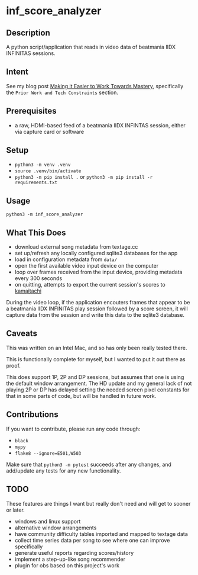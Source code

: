 # inf_score_analyzer

## Description

A python script/application that reads in video data of beatmania IIDX INFINITAS sessions.

## Intent

See my blog post [Making it Easier to Work Towards Mastery](https://cohost.org/strikeitup/post/374525-making-it-easier-to),
specifically the `Prior Work and Tech Constraints` section.

## Prerequisites

- a raw, HDMI-based feed of a beatmania IIDX INFINTAS session, 
either via capture card or software

## Setup

- `python3 -m venv .venv`
- `source .venv/bin/activate`
- `python3 -m pip install .` or `python3 -m pip install -r requirements.txt`

## Usage 

```
python3 -m inf_score_analyzer
```

## What This Does

- download external song metadata from textage.cc
- set up/refresh any locally configured sqlite3 databases for the app
- load in configuration metadata from `data/`
- open the first available video input device on the computer
- loop over frames received from the input device, providing metadata every 300 seconds
- on quitting, attempts to export the current session's scores to [kamaitachi](https://kamai.tachi.ac/)

During the video loop, if the application encouters frames that appear to be
a beatmania IIDX INFINITAS play session followed by a score screen, it will
capture data from the session and write this data to the sqlite3 database.

## Caveats

This was written on an Intel Mac, and so has only been really tested there.

This is functionally complete for myself, but I wanted to put it out there as proof.

This does support 1P, 2P and DP sessions, but assumes that one is using
the default window arrangement. The HD update and my general lack of not playing
2P or DP has delayed setting the needed screen pixel constants for that in some 
parts of code, but will be handled in future work.

## Contributions

If you want to contribute, please run any code through:

- `black` 
- `mypy` 
- `flake8 --ignore=E501,W503`

Make sure that `python3 -m pytest` succeeds after any changes, and add/update any tests for any 
new functionality.

## TODO

These features are things I want but really don't need and will
get to sooner or later.

- windows and linux support
- alternative window arrangements
- have community difficulty tables imported and mapped to textage data
- collect time series data per song to see where one can improve specifically
- generate useful reports regarding scores/history
- implement a step-up-like song recommender
- plugin for obs based on this project's work
